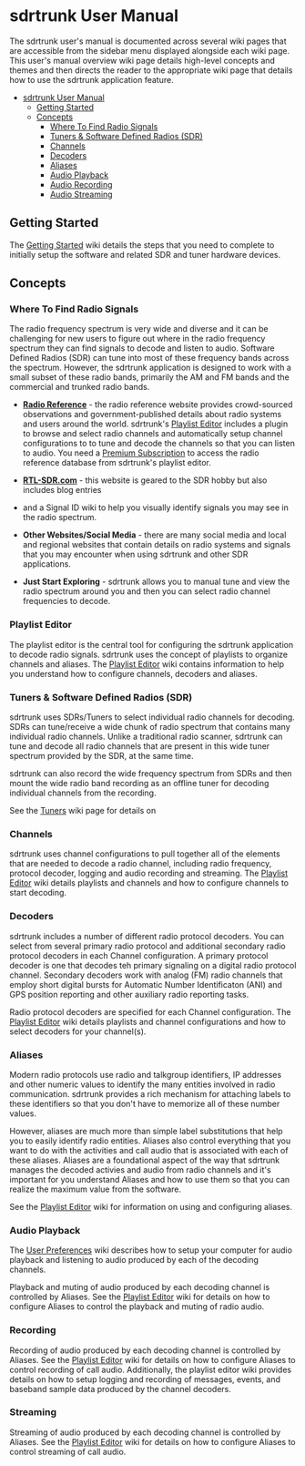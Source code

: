 # sdrtrunk User Manual
The sdrtrunk user's manual is documented across several wiki pages that are accessible from the
sidebar menu displayed alongside each wiki page.  This user's manual overview wiki page details
high-level concepts and themes and then directs the reader to the appropriate wiki page that 
details how to use the sdrtrunk application feature.

<!-- TOC -->
* [sdrtrunk User Manual](#sdrtrunk-user-manual)
  * [Getting Started](#getting-started)
  * [Concepts](#concepts)
    * [Where To Find Radio Signals](#where-to-find-radio-signals)
    * [Tuners & Software Defined Radios (SDR)](#tuners--software-defined-radios--sdr-)
    * [Channels](#channels)
    * [Decoders](#decoders)
    * [Aliases](#aliases)
    * [Audio Playback](#audio-playback)
    * [Audio Recording](#audio-recording)
    * [Audio Streaming](#audio-streaming)
<!-- TOC -->

## Getting Started
The [Getting Started](Getting-Started) wiki details the steps that you need to complete to initially setup the software 
and related SDR and tuner hardware devices.

## Concepts

### Where To Find Radio Signals
The radio frequency spectrum is very wide and diverse and it can be challenging for new users to figure out where in the
radio frequency spectrum they can find signals to decode and listen to audio.  Software Defined Radios (SDR) can tune
into most of these frequency bands across the spectrum.  However, the sdrtrunk application is designed to work with 
a small subset of these radio bands, primarily the AM and FM bands and the commercial and trunked radio bands.

* **[Radio Reference](www.radioreference.com)** - the radio reference website provides crowd-sourced observations and 
government-published details about radio systems and users around the world.  sdrtrunk's [Playlist Editor](Playlist-Editor) 
includes a plugin to browse and select radio channels and automatically setup channel configurations to to tune and
decode the channels so that you can listen to audio.  You need a [Premium Subscription](https://www.radioreference.com/premium/) 
to access the radio reference database from sdrtrunk's playlist editor. 

* **[RTL-SDR.com](https://www.rtl-sdr.com/)** - this website is geared to the SDR hobby but also includes blog entries 
* and a Signal ID wiki to help you visually identify signals you may see in the radio spectrum.
* **Other Websites/Social Media** - there are many social media and local and regional websites that contain details on 
radio systems and signals that you may encounter when using sdrtrunk and other SDR applications.
* **Just Start Exploring** - sdrtrunk allows you to manual tune and view the radio spectrum around you and then you can 
select radio channel frequencies to decode.

### Playlist Editor
The playlist editor is the central tool for configuring the sdrtrunk application to decode radio signals.  sdrtrunk uses 
the concept of playlists to organize channels and aliases.  The [Playlist Editor](Playlist-Editor) wiki contains 
information to help you understand how to configure channels, decoders and aliases.

### Tuners & Software Defined Radios (SDR)
sdrtrunk uses SDRs/Tuners to select individual radio channels for decoding.  SDRs can tune/receive a wide chunk of radio 
spectrum that contains many individual radio channels.  Unlike a traditional radio scanner, sdrtrunk can tune and decode 
all radio channels that are present in this wide tuner spectrum provided by the SDR, at the same time.  

sdrtrunk can also record the wide frequency spectrum from SDRs and then mount the wide radio band
recording as an offline tuner for decoding individual channels from the recording.

See the [Tuners](Tuners) wiki page for details on 

### Channels
sdrtrunk uses channel configurations to pull together all of the elements that are needed to decode a radio channel, 
including radio frequency, protocol decoder, logging and audio recording and streaming.  The 
[Playlist Editor](Playlist-Editor) wiki details playlists and channels and how to configure channels
to start decoding.

### Decoders
sdrtrunk includes a number of different radio protocol decoders.  You can select from several primary radio protocol
and additional secondary radio protocol decoders in each Channel configuration.  A primary protocol decoder is one that
decodes teh primary signaling on a digital radio protocol channel.  Secondary decoders work with analog (FM) radio 
channels that employ short digital bursts for Automatic Number Identificaton (ANI) and GPS position reporting and
other auxiliary radio reporting tasks.

Radio protocol decoders are specified for each Channel configuration.  The [Playlist Editor](Playlist-Editor) wiki 
details playlists and channel configurations and how to select decoders for your channel(s).

### Aliases
Modern radio protocols use radio and talkgroup identifiers, IP addresses and other numeric values to 
identify the many entities involved in radio communication.  sdrtrunk provides a rich mechanism for attaching
labels to these identifiers so that you don't have to memorize all of these number values.

However, aliases are much more than simple label substitutions that help you to easily identify radio entities.  Aliases
also control everything that you want to do with the activities and call audio that is associated with each of 
these aliases.  Aliases are a foundational aspect of the way that sdrtrunk manages the decoded 
activies and audio from radio channels and it's important for you understand Aliases and how to use them so
that you can realize the maximum value from the software.

See the [Playlist Editor](Playlist-Editor) wiki for information on using and configuring aliases.

### Audio Playback
The [User Preferences](User-Preferences) wiki describes how to setup your computer for audio playback
and listening to audio produced by each of the decoding channels.

Playback and muting of audio produced by each decoding channel is controlled by Aliases.  See the 
[Playlist Editor](Playlist-Editor) wiki for details on how to configure Aliases to control the playback and
muting of radio audio.

### Recording
Recording of audio produced by each decoding channel is controlled by Aliases.  See the
[Playlist Editor](Playlist-Editor) wiki for details on how to configure Aliases to control recording of call audio.  Additionally, 
the playlist editor wiki provides details on how to setup logging and recording of messages, events, and
baseband sample data produced by the channel decoders.

### Streaming
Streaming of audio produced by each decoding channel is controlled by Aliases.  See the [Playlist Editor](Playlist-Editor) 
wiki for details on how to configure Aliases to control streaming of call audio.
